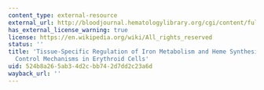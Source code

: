 ```yaml
---
content_type: external-resource
external_url: http://bloodjournal.hematologylibrary.org/cgi/content/full/89/1/1
has_external_license_warning: true
license: https://en.wikipedia.org/wiki/All_rights_reserved
status: ''
title: 'Tissue-Specific Regulation of Iron Metabolism and Heme Synthesis: Distinct
  Control Mechanisms in Erythroid Cells'
uid: 524b8a26-5ab3-4d2c-bb74-2d7dd2c23a6d
wayback_url: ''
---
```

